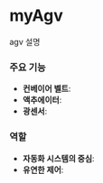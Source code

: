 # myAgv 

agv 설명

### 주요 기능
- **컨베이어 벨트**: 
- **액추에이터**: 
- **광센서**: 

### 역할
- **자동화 시스템의 중심**: 
- **유연한 제어**: 
